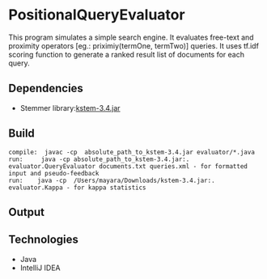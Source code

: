# PositionalQueryEvaluator

This program simulates a simple search engine. 
It evaluates free-text and proximity operators [eg.: priximiy(termOne, termTwo)] queries. It uses tf.idf scoring function to generate a ranked result list of documents for each query.


## Dependencies
* Stemmer library:[kstem-3.4.jar](https://sourceforge.net/projects/lemur/files/lemur/KrovetzStemmer-3.4/kstem-3.4.jar/download)

## Build

```
compile:  javac -cp  absolute_path_to_kstem-3.4.jar evaluator/*.java
run:     java -cp absolute_path_to_kstem-3.4.jar:. evaluator.QueryEvaluator documents.txt queries.xml - for formatted input and pseudo-feedback
run:    java -cp  /Users/mayara/Downloads/kstem-3.4.jar:. evaluator.Kappa - for kappa statistics 
```

## Output

##  Technologies
* Java
* IntelliJ IDEA 




